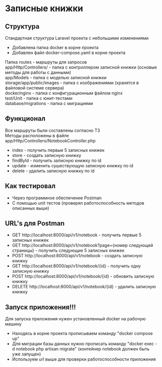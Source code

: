# Записные книжки

## Структура
Стандартная структура Laravel проекта с небольшими изменениями <br>
- Добавлена папка docker в корне проекта
- Добавлен файл docker-compose.yaml в корне проекта

Папка routes - маршруты для запросов <br>
app/Http/Controllers/ - папка с контроллером записной книжки (основые методы для работы с данными) <br>
app/Models - папка с моделью записной книжки <br>
storage/app/public/images - папка с изображениями (хранятся в файловой системе сервера) <br>
docker/nginx - папка с конфигурационным файлом nginx <br>
test/Unit - папка с юнит-тестами <br>
database/migrations - папка с миграциями

## Функционал
Все маршруты были составлены согласно ТЗ <br>
Методы расположены в файле app/Http/Controllers/NotebookController.php <br>
- index - получить первые 5 записных книжек
- store - создать записную книжку
- findById - получить записную книжку по id
- update - изменить сушествующую записную книжку по id
- delete - удалить записную книжку по id

## Как тестировал
- Через программное обеспечение Postman
- С помощью unit тестов (проверял работоспособность методов описанных выше)

## URL's для Postman
- GET http://localhost:8000/api/v1/notebook - получить первые 5 записных книжек <br>
- GET http://localhost:8000/api/v1/notebook?page={номер следующей страницы} - получить следующие 5 записных книжек
- POST http://localhost:8000/api/v1/notebook - создать записную книжку
- GET http://localhost:8000/api/v1/notebook/{id} - получить одну записную книжку
- POST http://localhost:8000/api/v1/notebook/{id} - обновить записную книжку
- DELETE http://localhost:8000/api/v1/notebook/{id} - удалить записную книжку

## Запуск приложения!!!
Для запуска приложения нужен установленный docker на рабочую машину <br>
- Находясь в корне проекта прописываем команду "docker compose up"
- Для миграции базы данных нужно прописать команду "docker exec -d notebook php artisan migrate" (контейнер notebook должен быть уже запущен)
- Используем url выше для проверки работоспособности приложения
